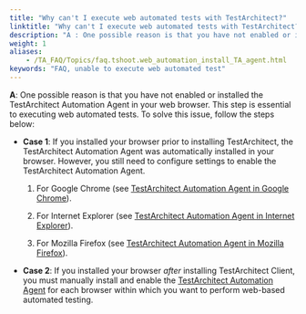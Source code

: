 ```yaml
--- 
title: "Why can't I execute web automated tests with TestArchitect?"
linktitle: "Why can't I execute web automated tests with TestArchitect?"
description: "A : One possible reason is that you have not enabled or installed the TestArchitect Automation Agent in your web browser. This step is essential to executing web automated tests. To solve this issue, ..."
weight: 1
aliases: 
    - /TA_FAQ/Topics/faq.tshoot.web_automation_install_TA_agent.html
keywords: "FAQ, unable to execute web automated test"
---
```


**A**: One possible reason is that you have not enabled or installed the TestArchitect Automation Agent in your web browser. This step is essential to executing web automated tests. To solve this issue, follow the steps below:

-   **Case 1**: If you installed your browser prior to installing TestArchitect, the TestArchitect Automation Agent was automatically installed in your browser. However, you still need to configure settings to enable the TestArchitect Automation Agent.

    1.  For Google Chrome \(see [TestArchitect Automation Agent in Google Chrome](/TA_Help/Topics/ug_preparing_Chrome.html)\).

    2.  For Internet Explorer \(see [TestArchitect Automation Agent in Internet Explorer](/TA_Help/Topics/ug_preparing_Internet_Explorer.html)\).

    3.  For Mozilla Firefox \(see [TestArchitect Automation Agent in Mozilla Firefox](/TA_Help/Topics/ug_preparing_Firefox.html)\).

-   **Case 2**: If you installed your browser *after* installing TestArchitect Client, you must manually install and enable the [TestArchitect Automation Agent](/TA_Help/Topics/Test_exec_automation_agent_manager.html) for each browser within which you want to perform web-based automated testing.



